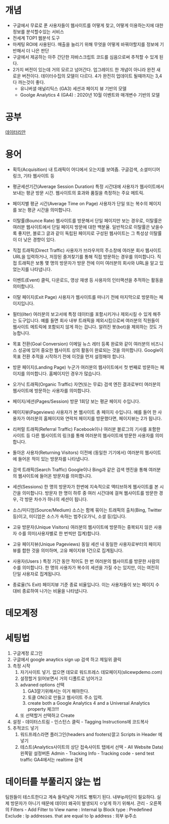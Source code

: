 # 개념
- 구글에서 무료로 푼 사용자들이 웹사이트를 어떻게 찾고, 어떻게 이용하는지에 대한 정보를 분석할수있는 서비스
- 전세계 TOP1 웹분석 도구
- 마케팅 ROI에 사용된다.
  매출을 늘리기 위해 무엇을 어떻게 바꿔야할지를 정보에 기반해서 더 나은 판단
- 구글에서 제공하는 아주 간단한 자바스크립트 코드를 심음으로써 추적할 수 있게 된다.
- 2가지 버전이 있는데 거의 모르고 넘어간다.
  업그레이드 한 개념이 아니라 완전 새로운 버전이다. 데이터수집의 모델이 다르다.
  4가 완전히 업데이트 될때까지는 3,4 다 까는것이 좋다.
  - 유니버셜 애널리틱스  (GA3)
    세션과 페이지 뷰 기반의 모델
  - Goolge Analytics 4 (GA4)  : 2020년 10월
    이벤트와 매개변수 기반의 모델

# 공부
[데이터리안](https://www.datarian.io/blog)

# 용어
- 획득(Acquisition)
내 트래픽이 어디에서 오는지를 보여줌.
구글검색, 소셜미디어 링크, 기타 웹사이트 등


- 평균세션기간(Average Session Duration)
특정 시간대에 사용자가 웹사이트에서 보내는 평균 방문 시간. 웹사이트의 효과와 품질을 측정하는 주요 메트릭.


- 페이지별 평균 시간(Average Time on Page)
사용자가 단일 또는 복수의 페이지를 보는 평균 시간을 의미합니다.


- 이탈률(Bounce Rate)
웹사이트를 방문해서 단일 페이지만 보는 경우로, 이탈률은 여러분 웹사이트에서 단일 페이지 방문에 대한 백분율. 일반적으로 이탈률은 낮을수록 좋지만, 블로그 글과 같이 독립된 페이지로 구성된 웹사이트는 그 특성상 이탈률이 더 낮은 경향이 있다.


- 직접 트래픽(Direct Traffic)
사용자가 브라우저의 주소창에 여러분 회사 웹사이트 URL을 입력하거나, 저장된 즐겨찾기를 통해 직접 방문하는 경우를 의미합니다. 직접 트래픽은 보통 몇 명의 방문자가 방문 전에 이미 여러분의 회사와 URL을 알고 있었는지를 나타냅니다.


- 이벤트(Event)
클릭, 다운로드, 영상 재생 등 사용자의 인터랙션을 추적하는 활동을 의미합니다.


- 이탈 페이지(Exit Page)
사용자가 웹사이트를 떠나기 전에 마지막으로 방문하는 페이지입니다.


- 필터(ilter)
여러분의 보고서에 특정 데이터를 포함시키거나 제외시킬 수 있게 해주는 도구입니다. 예를 들면 회사 내부 트래픽을 제외시킴으로써 여러분의 직원들이 웹사이트 메트릭에 포함되지 않게 하는 겁니다. 알려진 봇(bot)을 제외하는 것도 가능합니다.


- 목표 전환(Goal Conversion)
이메일 뉴스 레터 등록 완료와 같이 여러분의 비즈니스 성공에 있어 중요한 웹사이트 상의 활동이 완료되는 것을 의미합니다. Google이 목표 전환 추적을 시작하기 전에 이것을 먼저 설정해야 합니다.


- 방문 페이지(Landing Page)
누군가 여러분의 웹사이트에서 첫 번째로 방문하는 페이지를 의미합니다. 홈페이지인 경우가 많습니다.


- 오가닉 트래픽(Organic Traffic)
자연(또는 무료) 검색 엔진 결과로부터 여러분의 웹사이트에 방문하는 사용자를 의미합니다.



- 페이지/세션(Pages/Session)
방문 1회당 보는 평균 페이지 수입니다.


- 페이지뷰(Pageviews)
사용자가 본 웹사이트 총 페이지 수입니다. 예를 들어 한 사용자가 여러분의 홈페이지와 연락처 페이지를 방문했다면, 페이지뷰는 2가 됩니다.


- 리퍼럴 트래픽(Referral Traffic)
Facebook이나 여러분 블로그의 기사를 포함한 사이트 등 다른 웹사이트의 링크를 통해 여러분의 웹사이트에 방문한 사용자를 의미합니다.


- 돌아온 사용자(Returning Visitors)
이전에 (동일한 기기에서) 여러분의 웹사이트에 들어온 적이 있는 방문자를 나타냅니다.


- 검색 트래픽(Search Traffic)
Google이나 Bing과 같은 검색 엔진을 통해 여러분의 웹사이트에 들어온 방문자를 의미합니다.


- 세션(Sessions)
한 명의 방문자가 한번에 지속적으로 액티브하게 웹사이트를 본 시간을 의미합니다. 방문자 한 명이 하루 중 여러 시간대에 걸쳐 웹사이트를 방문한 경우, 각 방문 차수가 하나의 세션이 됩니다.


- 소스/미디엄(Source/Medium)
소스는 함께 묶이는 트래픽의 출처(Bing, Twitter 등)이고, 미디엄은 소스가 속하는 범주(오가닉, 소셜 등)입니다.


- 고유 방문자(Unique Visitors)
여러분의 웹사이트에 방문하는 중복되지 않은 사용자 수를 의미(사용자별로 한 번씩만 집계)합니다.


- 고유 페이지뷰(Unique Pageviews)
동일 세션 내 동일한 사용자로부터의 페이지뷰를 합한 것을 의미하며, 고유 페이지뷰 1건으로 집계됩니다.


- 사용자(Users )
특정 기간 동안 적어도 한 번 여러분의 웹사이트를 방문한 사람의 수를 의미합니다. 한 명의 사용자가 복수의 세션을 가질 수는 있지만, 이는 여전히 단일 사용자로 집계됩니다.


- 종료율(% Exit)
페이지뷰 기준 종료 비율입니다. 이는 사용자들이 보는 페이지 수 대비 종료하여 나가는 비율을 나타냅니다.


# 데모계정

# 세팅법
1. 구글계정 로그인
2. 구글에서 google anaytics sign up 검색 하고 제일위 클릭
3. 측정 시작
   1. 자기사이트 넣기. 없으면 데모로 워드프레스 데모페이지(slicewpdemo.com)
   2. 설정할거 읽어보면서 거의 디폴트로 넘어가고
   3. advaned options 선택
      1. GA3깔기위해서는 이거 해야한다.
      2. 토클 ON으로 만들고 웹사이트 주소 입력.
      3. create both a Google Analytics 4 and a Universal Analytics property 체크!!!
   4. 또 선택할거 선택하고 Create
4. 설정 - 데이터스트림 - 인스턴스 클릭 - Tagging Instructions에 코드복사
5. 추적코드 넣기
   1. 워드프레스라면 플러그인(headers and footers)깔고 Scripts in Header 에 넣기
   2. 테스트(Analytics사이트의 상단 접속사이트 탭에서 선택 - All Website Data)
      왼쪽밑 설정버튼 Admin - Tracking Info - Tracking code - send test traffic
      GA4에서는 realtime 검색

# 데이터를 부풀리지 않는 법
팀원들이 테스트한다고 계속 들락날락 거려도 뻥튀기 된다.
내부ip차단이 필요하다. 실제 방문자가 아니기 때문에 데이터 왜곡이 발생되지 ㅇ낳게 하기 위해서.
관리 - 오른쪽의 Filters - Add Filter to View
    name : Internal Ip Block
    type : Predefined
    Exclude : Ip addresses.  that are equal to
    Ip address : 외부 ip주소
    